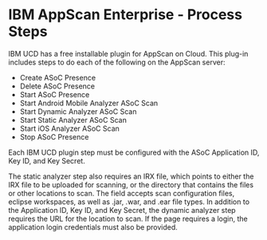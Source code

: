 
# IBM AppScan Enterprise - Process Steps

IBM UCD has a free installable plugin for AppScan on Cloud. This plug-in includes steps to do each of the following on the AppScan server:

* Create ASoC Presence
* Delete ASoC Presence
* Start ASoC Presence
* Start Android Mobile Analyzer ASoC Scan
* Start Dynamic Analyzer ASoC Scan
* Start Static Analyzer ASoC Scan
* Start iOS Analyzer ASoC Scan
* Stop ASoC Presence


Each IBM UCD plugin step must be configured with the ASoC Application ID, Key ID, and Key Secret.

The static analyzer step also requires an IRX file, which points to either the IRX file to be uploaded for scanning, or the directory that contains the files or other locations to scan. The field accepts scan configuration files, eclipse workspaces, as well as .jar, .war, and .ear file types. In addition to the Application ID, Key ID, and Key Secret, the dynamic analyzer step requires the URL  for the location to scan. If the page requires a login, the application login credentials must also be provided.

